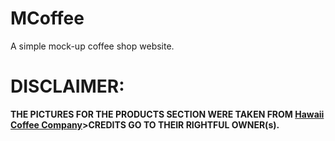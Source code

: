 # MCoffee

A simple mock-up coffee shop website.


# DISCLAIMER: 
<strong>THE PICTURES FOR THE PRODUCTS SECTION WERE TAKEN FROM  [Hawaii Coffee Company](https://www.hawaiicoffeecompany.com/)>CREDITS GO TO THEIR RIGHTFUL OWNER(s).<br><strong>

